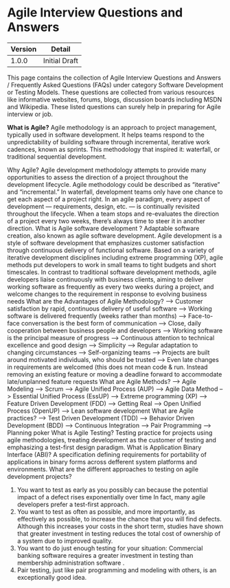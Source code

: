 Agile Interview Questions and Answers
======================================

|Version    |Detail          |
|-----------|----------------|
|1.0.0      |Initial Draft   |

This page contains the collection of Agile Interview Questions and Answers / Frequently Asked Questions (FAQs) under category Software Development or Testing Models. These questions are collected from various resources like informative websites, forums, blogs, discussion boards including MSDN and Wikipedia. These listed questions can surely help in preparing for Agile interview or job.

**What is Agile?**
Agile methodology is an approach to project management, typically used in software development.
It helps teams respond to the unpredictability of building software through incremental, iterative work cadences,
known as sprints. This methodology that inspired it: waterfall, or traditional sequential development.

Why Agile?
Agile development methodology attempts to provide many opportunities to assess the direction of a project throughout the development lifecycle. Agile methodology could be described as “iterative” and “incremental.” In waterfall, development teams only have one chance to get each aspect of a project right. In an agile paradigm, every aspect of development — requirements, design, etc. — is continually revisited throughout the lifecycle. When a team stops and re-evaluates the direction of a project every two weeks, there’s always time to steer it in another direction.
What is Agile software development ?
Adaptable software creation, also known as agile software development. Agile development is a style of software development that emphasizes customer satisfaction through continuous delivery of functional software. Based on a variety of iterative development disciplines including extreme programming (XP), agile methods put developers to work in small teams to tight budgets and short timescales. In contrast to traditional software development methods, agile developers liaise continuously with business clients, aiming to deliver working software as frequently as every two weeks during a project, and welcome changes to the requirement in response to evolving business needs
What are the Advantages of Agile Methodology?
–> Customer satisfaction by rapid, continuous delivery of useful software
–> Working software is delivered frequently (weeks rather than months)
–> Face-to-face conversation is the best form of communication
–> Close, daily cooperation between business people and developers
–> Working software is the principal measure of progress
–> Continuous attention to technical excellence and good design
–> Simplicity
–> Regular adaptation to changing circumstances
–> Self-organizing teams
–> Projects are built around motivated individuals, who should be trusted
–> Even late changes in requirements are welcomed (this does not mean code &amp; run.
Instead removing an existing feature or moving a deadline forward to accommodate late/unplanned feature requests
What are Agile Methods?
–> Agile Modeling
–> Scrum
–> Agile Unified Process (AUP)
–> Agile Data Method
–> Essential Unified Process (EssUP)
–> Extreme programming (XP)
–> Feature Driven Development (FDD)
–> Getting Real
–> Open Unified Process (OpenUP)
–> Lean software development
What are Agile practices?
–> Test Driven Development (TDD)
–> Behavior Driven Development (BDD)
–> Continuous Integration
–> Pair Programming
–> Planning poker
What is Agile Testing?
Testing practice for projects using agile methodologies, treating development as the customer of testing and emphasizing a test-first design paradigm.
What is Application Binary Interface (ABI)?
A specification defining requirements for portability of applications in binary forms across defferent system platforms and environments.
What are the different approaches to testing on agile development projects?
1. You want to test as early as you possibly can because the potential impact of a defect rises exponentially over time In fact, many agile developers prefer a test-first approach.
2. You want to test as often as possible, and more importantly, as effectively as possible, to increase the chance that you will find defects. Although this increases your costs in the short term, studies have shown that greater investment in testing reduces the total cost of ownership of a system due to improved quality.
3. You want to do just enough testing for your situation: Commercial banking software requires a greater investment in testing than membership administration software .
4. Pair testing, just like pair programming and modeling with others, is an exceptionally good idea.